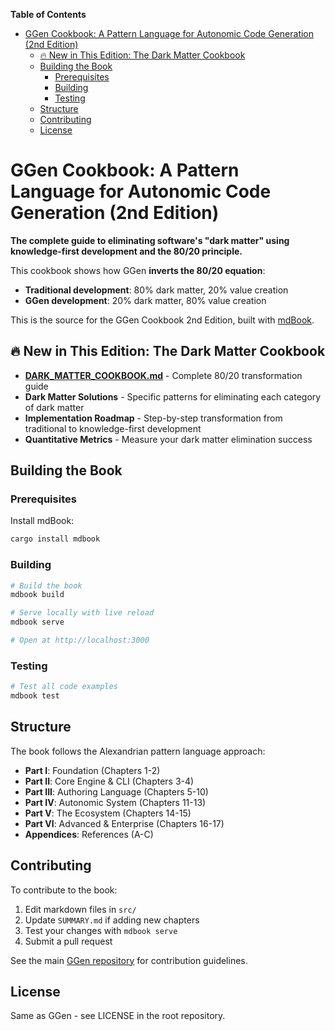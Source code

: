 <!-- START doctoc generated TOC please keep comment here to allow auto update -->
<!-- DON'T EDIT THIS SECTION, INSTEAD RE-RUN doctoc TO UPDATE -->
**Table of Contents**

- [GGen Cookbook: A Pattern Language for Autonomic Code Generation (2nd Edition)](#ggen-cookbook-a-pattern-language-for-autonomic-code-generation-2nd-edition)
  - [🔥 New in This Edition: The Dark Matter Cookbook](#-new-in-this-edition-the-dark-matter-cookbook)
  - [Building the Book](#building-the-book)
    - [Prerequisites](#prerequisites)
    - [Building](#building)
    - [Testing](#testing)
  - [Structure](#structure)
  - [Contributing](#contributing)
  - [License](#license)

<!-- END doctoc generated TOC please keep comment here to allow auto update -->

# GGen Cookbook: A Pattern Language for Autonomic Code Generation (2nd Edition)

**The complete guide to eliminating software's "dark matter" using knowledge-first development and the 80/20 principle.**

This cookbook shows how GGen **inverts the 80/20 equation**:
- **Traditional development**: 80% dark matter, 20% value creation
- **GGen development**: 20% dark matter, 80% value creation

This is the source for the GGen Cookbook 2nd Edition, built with [mdBook](https://rust-lang.github.io/mdBook/).

## 🔥 New in This Edition: The Dark Matter Cookbook

- **[DARK_MATTER_COOKBOOK.md](DARK_MATTER_COOKBOOK.md)** - Complete 80/20 transformation guide
- **Dark Matter Solutions** - Specific patterns for eliminating each category of dark matter
- **Implementation Roadmap** - Step-by-step transformation from traditional to knowledge-first development
- **Quantitative Metrics** - Measure your dark matter elimination success

## Building the Book

### Prerequisites

Install mdBook:

```bash
cargo install mdbook
```

### Building

```bash
# Build the book
mdbook build

# Serve locally with live reload
mdbook serve

# Open at http://localhost:3000
```

### Testing

```bash
# Test all code examples
mdbook test
```

## Structure

The book follows the Alexandrian pattern language approach:

- **Part I**: Foundation (Chapters 1-2)
- **Part II**: Core Engine & CLI (Chapters 3-4)
- **Part III**: Authoring Language (Chapters 5-10)
- **Part IV**: Autonomic System (Chapters 11-13)
- **Part V**: The Ecosystem (Chapters 14-15)
- **Part VI**: Advanced & Enterprise (Chapters 16-17)
- **Appendices**: References (A-C)

## Contributing

To contribute to the book:

1. Edit markdown files in `src/`
2. Update `SUMMARY.md` if adding new chapters
3. Test your changes with `mdbook serve`
4. Submit a pull request

See the main [GGen repository](https://github.com/seanchatmangpt/ggen) for contribution guidelines.

## License

Same as GGen - see LICENSE in the root repository.
